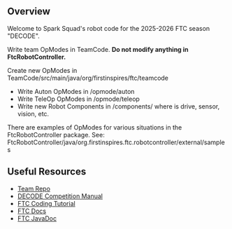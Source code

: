 ## Overview
Welcome to Spark Squad's robot code for the 2025-2026 FTC season "DECODE".

Write team OpModes in TeamCode. **Do not modify anything in FtcRobotController.**

Create new OpModes in TeamCode/src/main/java/org/firstinspires/ftc/teamcode
* Write Auton OpModes in /opmode/auton 
* Write TeleOp OpModes in /opmode/teleop
* Write new Robot Components in /components/<component type> where <component type> is 
drive, sensor, vision, etc.

There are examples of OpModes for various situations in the FtcRobotController package. See:
FtcRobotController/java/org.firstinspires.ftc.robotcontroller/external/samples

## Useful Resources
* [Team Repo](https://github.com/FTC-FIA/SparkSquad-DECODE)
* [DECODE Competition Manual](https://ftc-resources.firstinspires.org/ftc/game)
* [FTC Coding Tutorial](https://ftc-docs.firstinspires.org/en/latest/programming_resources/android_studio_java/Android-Studio-Tutorial.html)
* [FTC Docs](https://ftc-docs.firstinspires.org/)
* [FTC JavaDoc](https://javadoc.io/doc/org.firstinspires.ftc)

